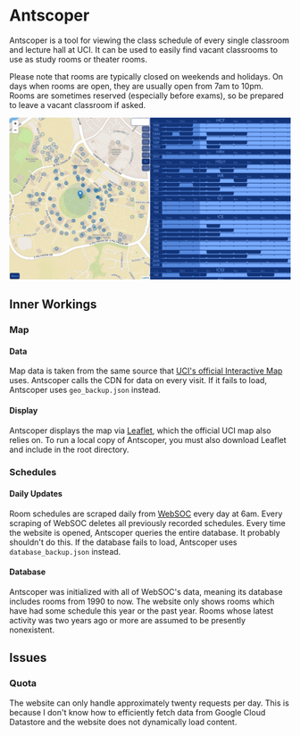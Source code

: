 # Antscoper
Antscoper is a tool for viewing the class schedule of every single classroom and lecture hall at UCI.
It can be used to easily find vacant classrooms to use as study rooms or theater rooms.

Please note that rooms are typically closed on weekends and holidays.
On days when rooms are open, they are usually open from 7am to 10pm.
Rooms are sometimes reserved (especially before exams), so be prepared to leave a vacant classroom if asked.

<img src="sample.png">

## Inner Workings
### Map
#### Data
Map data is taken from the same source that [UCI's official Interactive Map](https://map.uci.edu) uses.
Antscoper calls the CDN for data on every visit.
If it fails to load, Antscoper uses `geo_backup.json` instead.
#### Display
Antscoper displays the map via [Leaflet](https://leafletjs.com/), which the official UCI map also relies on.
To run a local copy of Antscoper, you must also download Leaflet and include in the root directory.
### Schedules
#### Daily Updates
Room schedules are scraped daily from [WebSOC](https://www.reg.uci.edu/perl/WebSoc) every day at 6am.
Every scraping of WebSOC deletes all previously recorded schedules.
Every time the website is opened, Antscoper queries the entire database.
It probably shouldn't do this.
If the database fails to load, Antscoper uses `database_backup.json` instead.
#### Database
Antscoper was initialized with all of WebSOC's data, meaning its database includes rooms from 1990 to now.
The website only shows rooms which have had some schedule this year or the past year.
Rooms whose latest activity was two years ago or more are assumed to be presently nonexistent.

## Issues
### Quota
The website can only handle approximately twenty requests per day.
This is because I don't know how to efficiently fetch data from Google Cloud Datastore and the website does not dynamically load content.
